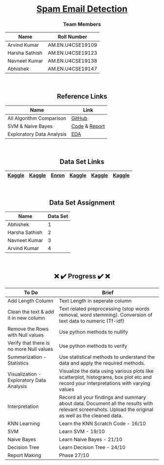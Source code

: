 <div align = "center">

# [Spam Email Detection](#)

### Team Members

| Name           | Roll Number |
|----------------|---------------|
| Arvind Kumar    | AM.EN.U4CSE19109   | 
| Harsha Sathish   | AM.EN.U4CSE19123 |  
| Navneet Kumar    | AM.EN.U4CSE19138  |  
| Abhishek   | AM.EN.U4CSE19147   |
  
  
<br/>
  
## Reference Links

| Name           | Link |
|----------------|---------------|
| All Algorithm Comparison | [GitHub](https://github.com/campusx-official/sms-spam-classifier/blob/main/sms-spam-detection.ipynb) |
| SVM & Naive Bayes | [Code](https://github.com/Sumit-Rakesh/Email-Spam-Detection-classification-project-in-python/blob/main/email_spam_classifier.ipynb) & [Report](https://pythonbaba.com/python-code-for-email-spam-classification-using-machine-learning/)|
| Exploratory Data Analysis | [EDA](https://towardsdatascience.com/a-complete-exploratory-data-analysis-and-visualization-for-text-data-29fb1b96fb6a) |
  
<br/>
  
## Data Set Links
  
| [Kaggle](https://www.kaggle.com/harshsinha1234/email-spam-classification) | [Kaggle](https://www.kaggle.com/venky73/spam-mails-dataset) | [Enron](http://www2.aueb.gr/users/ion/data/enron-spam/) | [Kaggle](https://www.kaggle.com/ganiyuolalekan/spam-assassin-email-classification-dataset) | [Kaggle](https://www.kaggle.com/ozlerhakan/spam-or-not-spam-dataset) | [Kaggle](https://www.kaggle.com/pramodgupta92/fraud-email-datasets) | 
|----------------|---------------|---------------|----------------|---------------|---------------|
<br/>

  
## Data Set Assignment

| Name           | Data Set |
|----------------|---------------|
| Abhishek    | 1 |
| Harsha Sathish   | 2  |  
| Navneet Kumar    | 3 |    
| Arvind Kumar   | 4 | 
  
  
<br/>
  
##  :x: :heavy_check_mark: Progress :heavy_check_mark: :x:

| To Do           | Brief |
|----------------|---------------|
|  Add Length Column   | Text Length in seperate column |
|  Clean the text & add it in new column  | Text related preprocessing (stop words removal, word stemming). Conversion of text data to numeric (Tf-idf) |
|  Remove the Rows with Null values   | Use python methods to nullify |
|  Verify that there is no more Null values   | Use python methods to verify |
|  Summarization - Statistics  | Use statistical methods to understand the data and apply the required methods. | 
|  Visualization - Exploratory Data Analysis  | Visualize the data using various plots like scatterplot, histograms, box plot etc and record your interpretations with varying values | 
|  Interpretation  | Record all your findings and summary about data. Document all the results with relevant screenshots. Upload the original as well as the cleaned data. |
|  KNN Learning  | Learn the KNN Scratch Code - 16/10 |
| SVM | Learn SVM - 19/10 |
| Naive Bayes | Learn Naive Bayes - 21/10  | 
| Decision Tree | Learn Decision Tree  - 24/10 | 
| Report Making | Phase 27/10 | 
  
</div>

